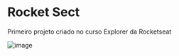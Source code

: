 # Rocket Sect

Primeiro projeto criado no curso Explorer da Rocketseat

![image](https://user-images.githubusercontent.com/105442514/236648066-07889d50-1c47-4af3-b17b-5d31a0a6ae72.png)
